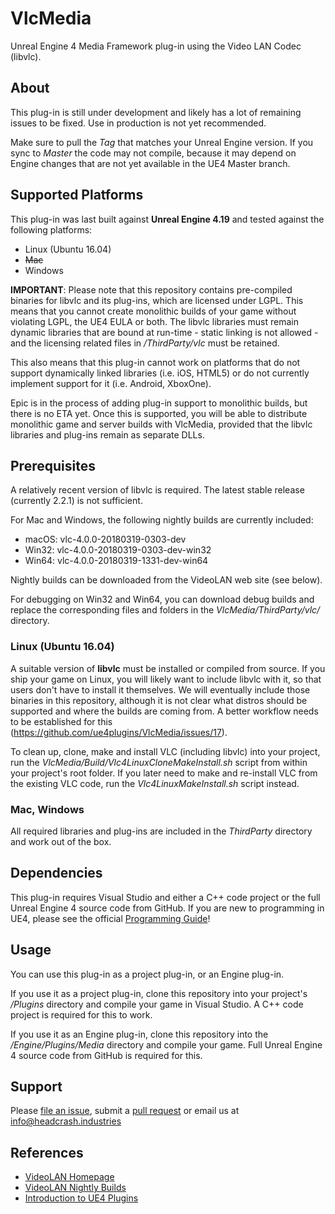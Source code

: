 # VlcMedia

Unreal Engine 4 Media Framework plug-in using the Video LAN Codec (libvlc).


## About

This plug-in is still under development and likely has a lot of remaining issues
to be fixed. Use in production is not yet recommended.

Make sure to pull the *Tag* that matches your Unreal Engine version. If you sync
to *Master* the code may not compile, because it may depend on Engine changes
that are not yet available in the UE4 Master branch.


## Supported Platforms

This plug-in was last built against **Unreal Engine 4.19** and tested
against the following platforms:

- Linux (Ubuntu 16.04)
- ~~Mac~~
- Windows

**IMPORTANT**: Please note that this repository contains pre-compiled binaries
for libvlc and its plug-ins, which are licensed under LGPL. This means that you
cannot create monolithic builds of your game without violating LGPL, the UE4
EULA or both. The libvlc libraries must remain dynamic libraries that are bound
at run-time - static linking is not allowed - and the licensing related files in
*/ThirdParty/vlc* must be retained.

This also means that this plug-in cannot work on platforms that do not support
dynamically linked libraries (i.e. iOS, HTML5) or do not currently implement
support for it (i.e. Android, XboxOne).

Epic is in the process of adding plug-in support to monolithic builds, but there
is no ETA yet. Once this is supported, you will be able to distribute monolithic
game and server builds with VlcMedia, provided that the libvlc libraries and
plug-ins remain as separate DLLs.


## Prerequisites

A relatively recent version of libvlc is required. The latest stable release
(currently 2.2.1) is not sufficient.

For Mac and Windows, the following nightly builds are currently included:
* macOS: vlc-4.0.0-20180319-0303-dev
* Win32: vlc-4.0.0-20180319-0303-dev-win32
* Win64: vlc-4.0.0-20180319-1331-dev-win64

Nightly builds can be downloaded from the VideoLAN web site (see below).

For debugging on Win32 and Win64, you can download debug builds and replace the
corresponding files and folders in the *VlcMedia/ThirdParty/vlc/* directory.

### Linux (Ubuntu 16.04)

A suitable version of **libvlc** must be installed or compiled from source. If
you ship your game on Linux, you will likely want to include libvlc with it, so
that users don't have to install it themselves. We will eventually include those
binaries in this repository, although it is not clear what distros should be
supported and where the builds are coming from. A better workflow needs to be
established for this (https://github.com/ue4plugins/VlcMedia/issues/17).

To clean up, clone, make and install VLC (including libvlc) into your project,
run the *VlcMedia/Build/Vlc4LinuxCloneMakeInstall.sh* script from within your
project's root folder. If you later need to make and re-install VLC from the
existing VLC code, run the *Vlc4LinuxMakeInstall.sh* script instead.

### Mac, Windows

All required libraries and plug-ins are included in the *ThirdParty* directory
and work out of the box.


## Dependencies

This plug-in requires Visual Studio and either a C++ code project or the full
Unreal Engine 4 source code from GitHub. If you are new to programming in UE4,
please see the official [Programming Guide](https://docs.unrealengine.com/latest/INT/Programming/index.html)! 


## Usage

You can use this plug-in as a project plug-in, or an Engine plug-in.

If you use it as a project plug-in, clone this repository into your project's
*/Plugins* directory and compile your game in Visual Studio. A C++ code project
is required for this to work.

If you use it as an Engine plug-in, clone this repository into the
*/Engine/Plugins/Media* directory and compile your game. Full Unreal Engine 4
source code from GitHub is required for this.


## Support

Please [file an issue](https://github.com/ue4plugins/VlcMedia/issues), submit a
[pull request](https://github.com/ue4plugins/VlcMedia/pulls?q=is%3Aopen+is%3Apr)
or email us at info@headcrash.industries


## References

* [VideoLAN Homepage](http://videolan.org)
* [VideoLAN Nightly Builds](http://nightlies.videolan.org/)
* [Introduction to UE4 Plugins](https://wiki.unrealengine.com/An_Introduction_to_UE4_Plugins)
